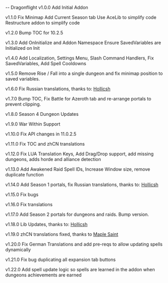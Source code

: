 -- Dragonflight
v1.0.0 Add Initial Addon

v1.1.0 Fix Minimap Add Current Season tab Use AceLib to simplify code Restructure addon to simplify code

v1.2.0 Bump TOC for 10.2.5

v1.3.0 Add OnInitialize and Addon Namespace Ensure SavedVariables are Initialized on Init

v1.4.0 Add Localization, Settings Menu, Slash Command Handlers, Fix SavedVariables, Add Spell Cooldowns

v1.5.0 Remove Rise / Fall into a single dungeon and fix minimap position to saved variables.

v1.6.0 Fix Russian translations, thanks to: [Hollicsh](https://github.com/Hollicsh)

v1.7.0 Bump TOC, Fix Battle for Azeroth tab and re-arrange portals to prevent clipping.

v1.8.0 Season 4 Dungeon Updates

v1.9.0 War Within Support

v1.10.0 Fix API changes in 11.0.2.5

v1.11.0 Fix TOC and zhCN translations

v1.12.0 Fix LUA Translation Keys, Add Drag/Drop support, add missing dungeons, adds horde and alliance detection

v1.13.0 Add Awakened Raid Spell IDs, Increase Window size, remove duplicate function

v1.14.0 Add Season 1 portals, fix Russian translations, thanks to: [Hollicsh](https://github.com/Hollicsh)

v1.15.0 Fix bugs

v1.16.0 Fix translations

v1.17.0 Add Season 2 portals for dungeons and raids. Bump version.

v1.18.0 Lib Updates, thanks to: [Hollicsh](https://github.com/Hollicsh)

v1.19.0 zhCN translations fixed, thanks to [Maple Saint](https://github.com/nanjuekaien1)

v1.20.0 Fix German Translations and add pre-reqs to allow updating spells dynamically

v1.21.0 Fix bug duplicating all expansion tab buttons

v1.22.0 Add spell update logic so spells are learned in the addon when dungeons achievements are earned